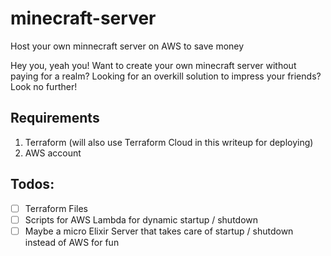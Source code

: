 # minecraft-server
Host your own minnecraft server on AWS to save money 


Hey you, yeah you! Want to create your own minecraft server without paying for a realm? Looking for an overkill solution to impress your friends? Look no further! 

## Requirements
1. Terraform (will also use Terraform Cloud in this writeup for deploying)
2. AWS account 

## Todos:
- [ ] Terraform Files
- [ ] Scripts for AWS Lambda for dynamic startup / shutdown 
- [ ] Maybe a micro Elixir Server that takes care of startup / shutdown instead of AWS for fun
